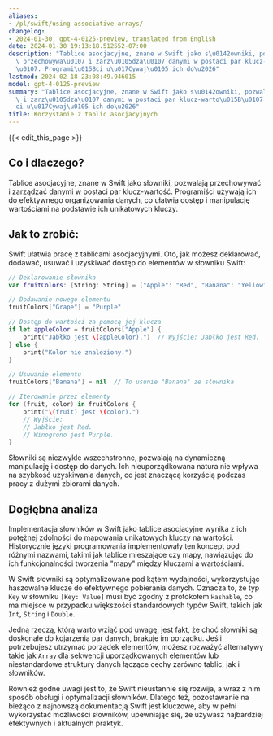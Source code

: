 ```yaml
---
aliases:
- /pl/swift/using-associative-arrays/
changelog:
- 2024-01-30, gpt-4-0125-preview, translated from English
date: 2024-01-30 19:13:18.512552-07:00
description: "Tablice asocjacyjne, znane w Swift jako s\u0142owniki, pozwalaj\u0105\
  \ przechowywa\u0107 i zarz\u0105dza\u0107 danymi w postaci par klucz-warto\u015B\
  \u0107. Programi\u015Bci u\u017Cywaj\u0105 ich do\u2026"
lastmod: 2024-02-18 23:08:49.946015
model: gpt-4-0125-preview
summary: "Tablice asocjacyjne, znane w Swift jako s\u0142owniki, pozwalaj\u0105 przechowywa\u0107\
  \ i zarz\u0105dza\u0107 danymi w postaci par klucz-warto\u015B\u0107. Programi\u015B\
  ci u\u017Cywaj\u0105 ich do\u2026"
title: Korzystanie z tablic asocjacyjnych
---
```


{{< edit_this_page >}}

## Co i dlaczego?

Tablice asocjacyjne, znane w Swift jako słowniki, pozwalają przechowywać i zarządzać danymi w postaci par klucz-wartość. Programiści używają ich do efektywnego organizowania danych, co ułatwia dostęp i manipulację wartościami na podstawie ich unikatowych kluczy.

## Jak to zrobić:

Swift ułatwia pracę z tablicami asocjacyjnymi. Oto, jak możesz deklarować, dodawać, usuwać i uzyskiwać dostęp do elementów w słowniku Swift:

```Swift
// Deklarowanie słownika
var fruitColors: [String: String] = ["Apple": "Red", "Banana": "Yellow"]

// Dodawanie nowego elementu
fruitColors["Grape"] = "Purple"

// Dostęp do wartości za pomocą jej klucza
if let appleColor = fruitColors["Apple"] {
    print("Jabłko jest \(appleColor).")  // Wyjście: Jabłko jest Red.
} else {
    print("Kolor nie znaleziony.")
}

// Usuwanie elementu
fruitColors["Banana"] = nil  // To usunie "Banana" ze słownika

// Iterowanie przez elementy
for (fruit, color) in fruitColors {
    print("\(fruit) jest \(color).")
    // Wyjście:
    // Jabłko jest Red.
    // Winogrono jest Purple.
}
```

Słowniki są niezwykle wszechstronne, pozwalają na dynamiczną manipulację i dostęp do danych. Ich nieuporządkowana natura nie wpływa na szybkość uzyskiwania danych, co jest znaczącą korzyścią podczas pracy z dużymi zbiorami danych.

## Dogłębna analiza

Implementacja słowników w Swift jako tablice asocjacyjne wynika z ich potężnej zdolności do mapowania unikatowych kluczy na wartości. Historycznie języki programowania implementowały ten koncept pod różnymi nazwami, takimi jak tablice mieszające czy mapy, nawiązując do ich funkcjonalności tworzenia "mapy" między kluczami a wartościami.

W Swift słowniki są optymalizowane pod kątem wydajności, wykorzystując haszowalne klucze do efektywnego pobierania danych. Oznacza to, że typ `Key` w słowniku `[Key: Value]` musi być zgodny z protokołem `Hashable`, co ma miejsce w przypadku większości standardowych typów Swift, takich jak `Int`, `String` i `Double`.

Jedną rzeczą, którą warto wziąć pod uwagę, jest fakt, że choć słowniki są doskonałe do kojarzenia par danych, brakuje im porządku. Jeśli potrzebujesz utrzymać porządek elementów, możesz rozważyć alternatywy takie jak `Array` dla sekwencji uporządkowanych elementów lub niestandardowe struktury danych łączące cechy zarówno tablic, jak i słowników.

Również godne uwagi jest to, że Swift nieustannie się rozwija, a wraz z nim sposób obsługi i optymalizacji słowników. Dlatego też, pozostawanie na bieżąco z najnowszą dokumentacją Swift jest kluczowe, aby w pełni wykorzystać możliwości słowników, upewniając się, że używasz najbardziej efektywnych i aktualnych praktyk.
